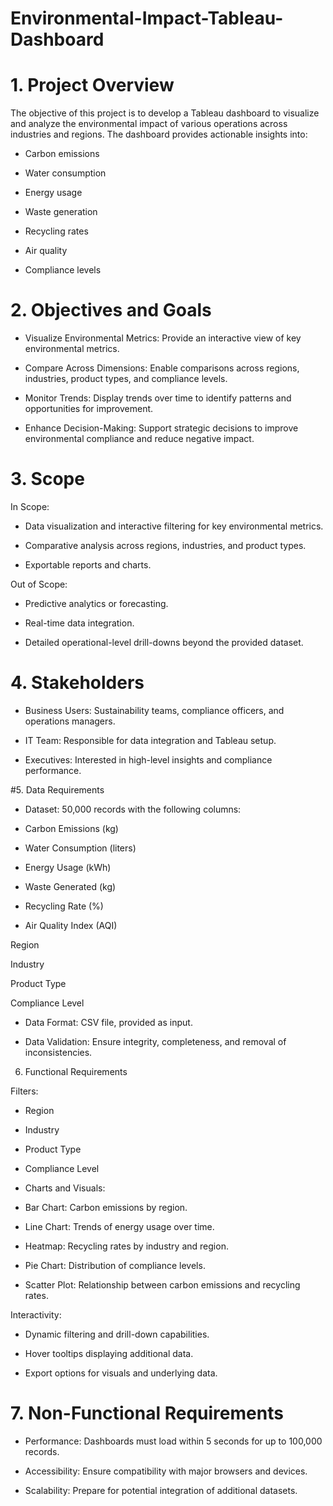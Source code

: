 # Environmental-Impact-Tableau-Dashboard
# 1. Project Overview

The objective of this project is to develop a Tableau dashboard to visualize and analyze the environmental impact of various operations across industries and regions. The dashboard provides actionable insights into:

* Carbon emissions

* Water consumption

* Energy usage

* Waste generation

* Recycling rates

* Air quality

* Compliance levels

# 2. Objectives and Goals

* Visualize Environmental Metrics: Provide an interactive view of key environmental metrics.

* Compare Across Dimensions: Enable comparisons across regions, industries, product types, and compliance levels.

* Monitor Trends: Display trends over time to identify patterns and opportunities for improvement.

* Enhance Decision-Making: Support strategic decisions to improve environmental compliance and reduce negative impact.

# 3. Scope

In Scope:

* Data visualization and interactive filtering for key environmental metrics.

* Comparative analysis across regions, industries, and product types.
  
* Exportable reports and charts.

Out of Scope:

* Predictive analytics or forecasting.

* Real-time data integration.

* Detailed operational-level drill-downs beyond the provided dataset.

# 4. Stakeholders

* Business Users: Sustainability teams, compliance officers, and operations managers.

* IT Team: Responsible for data integration and Tableau setup.

* Executives: Interested in high-level insights and compliance performance.

#5. Data Requirements

* Dataset: 50,000 records with the following columns:

* Carbon Emissions (kg)

* Water Consumption (liters)

* Energy Usage (kWh)

* Waste Generated (kg)

* Recycling Rate (%)

* Air Quality Index (AQI)

Region

Industry

Product Type

Compliance Level

* Data Format: CSV file, provided as input.

* Data Validation: Ensure integrity, completeness, and removal of inconsistencies.

6. Functional Requirements

Filters:

* Region

* Industry

* Product Type

* Compliance Level

* Charts and Visuals:

* Bar Chart: Carbon emissions by region.

* Line Chart: Trends of energy usage over time.

* Heatmap: Recycling rates by industry and region.

* Pie Chart: Distribution of compliance levels.

* Scatter Plot: Relationship between carbon emissions and recycling rates.

Interactivity:

* Dynamic filtering and drill-down capabilities.

* Hover tooltips displaying additional data.

* Export options for visuals and underlying data.

# 7. Non-Functional Requirements

* Performance: Dashboards must load within 5 seconds for up to 100,000 records.

* Accessibility: Ensure compatibility with major browsers and devices.

* Scalability: Prepare for potential integration of additional datasets.


